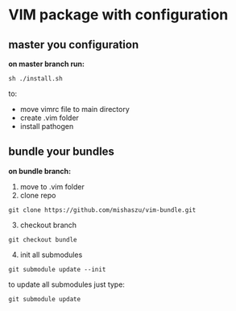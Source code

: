 # VIM package with configuration

## master you configuration
**on master branch run:**
```
sh ./install.sh
```

to:
  - move vimrc file to main directory
  - create .vim folder
  - install pathogen

## bundle your bundles
**on bundle branch:**

1) move to .vim folder
2) clone repo
```
git clone https://github.com/mishaszu/vim-bundle.git
```
3) checkout branch
```
git checkout bundle
```
4) init all submodules
```
git submodule update --init
```

to update all submodules just type:
```
git submodule update
```
